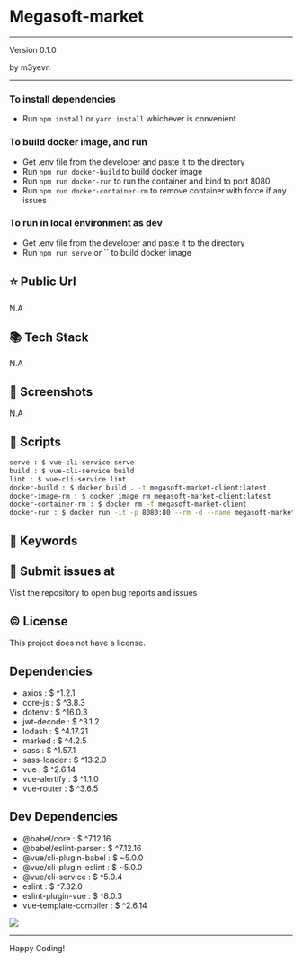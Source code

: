 # Megasoft-market

****

<p>Version 0.1.0</p>
<p>by m3yevn</p>

<hr/>

### To install dependencies
- Run `npm install` or `yarn install` whichever is convenient

### To build docker image, and run

- Get .env file from the developer and paste it to the directory
- Run `npm run docker-build` to build docker image
- Run `npm run docker-run` to run the container and bind to port 8080
- Run `npm run docker-container-rm` to remove container with force if any issues

### To run in local environment as dev

- Get .env file from the developer and paste it to the directory
- Run `npm run serve` or `` to build docker image


## ⭐ Public Url

N.A

## 📚 Tech Stack

N.A

## 📸 Screenshots

N.A

## 📜 Scripts

```sh
serve : $ vue-cli-service serve
build : $ vue-cli-service build
lint : $ vue-cli-service lint
docker-build : $ docker build . -t megasoft-market-client:latest
docker-image-rm : $ docker image rm megasoft-market-client:latest
docker-container-rm : $ docker rm -f megasoft-market-client
docker-run : $ docker run -it -p 8080:80 --rm -d --name megasoft-market-client megasoft-market-client:latest

```

## 🔑 Keywords



## 👾 Submit issues at

Visit the repository to open bug reports and issues

## ©️ License

This project does not have a license.

## Dependencies

 - axios : $ ^1.2.1
 - core-js : $ ^3.8.3
 - dotenv : $ ^16.0.3
 - jwt-decode : $ ^3.1.2
 - lodash : $ ^4.17.21
 - marked : $ ^4.2.5
 - sass : $ ^1.57.1
 - sass-loader : $ ^13.2.0
 - vue : $ ^2.6.14
 - vue-alertify : $ ^1.1.0
 - vue-router : $ ^3.6.5


## Dev Dependencies

 - @babel/core : $ ^7.12.16
 - @babel/eslint-parser : $ ^7.12.16
 - @vue/cli-plugin-babel : $ ~5.0.0
 - @vue/cli-plugin-eslint : $ ~5.0.0
 - @vue/cli-service : $ ^5.0.4
 - eslint : $ ^7.32.0
 - eslint-plugin-vue : $ ^8.0.3
 - vue-template-compiler : $ ^2.6.14


<img src="https://cdn.dribbble.com/users/2401141/screenshots/5487982/developers-gif-showcase.gif"/>

<hr/>
Happy Coding!
